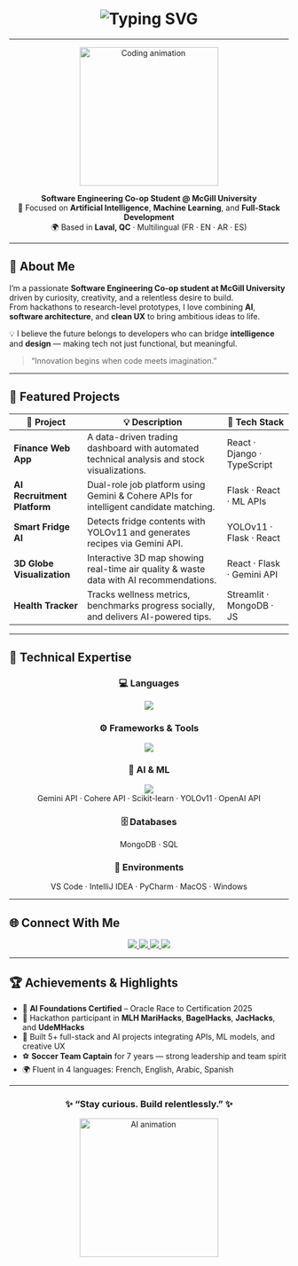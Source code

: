 <!-- HERO BANNER -->
<h1 align="center">
  <img src="https://readme-typing-svg.herokuapp.com?font=JetBrains+Mono&weight=600&size=26&pause=1000&color=00F0FF&center=true&vCenter=true&width=500&lines=Hi%2C+I'm+Georges+Abi+Chahine!;SWE+Co-op+Student+%40+McGill+University;AI+%26+Full-Stack+Developer;Always+Building+Something+New+🚀" alt="Typing SVG" />
</h1>

---

<p align="center">
  <img src="https://media.giphy.com/media/836HiJc7pgzy8iNXCn/giphy.gif" width="250" alt="Coding animation">
</p>

<p align="center">
  <b>Software Engineering Co-op Student @ McGill University</b><br>
  🧠 Focused on <b>Artificial Intelligence</b>, <b>Machine Learning</b>, and <b>Full-Stack Development</b><br>
  🌍 Based in <b>Laval, QC</b> · Multilingual (FR · EN · AR · ES)
</p>

---

## 🧠 About Me  

I’m a passionate **Software Engineering Co-op student at McGill University** driven by curiosity, creativity, and a relentless desire to build.  
From hackathons to research-level prototypes, I love combining **AI**, **software architecture**, and **clean UX** to bring ambitious ideas to life.

💡 I believe the future belongs to developers who can bridge **intelligence** and **design** — making tech not just functional, but meaningful.

> “Innovation begins when code meets imagination.”  

---

## 💼 Featured Projects  

| 🚀 Project | 💡 Description | 🧰 Tech Stack |
|------------|----------------|---------------|
| **Finance Web App** | A data-driven trading dashboard with automated technical analysis and stock visualizations. | React · Django · TypeScript |
| **AI Recruitment Platform** | Dual-role job platform using Gemini & Cohere APIs for intelligent candidate matching. | Flask · React · ML APIs |
| **Smart Fridge AI** | Detects fridge contents with YOLOv11 and generates recipes via Gemini API. | YOLOv11 · Flask · React |
| **3D Globe Visualization** | Interactive 3D map showing real-time air quality & waste data with AI recommendations. | React · Flask · Gemini API |
| **Health Tracker** | Tracks wellness metrics, benchmarks progress socially, and delivers AI-powered tips. | Streamlit · MongoDB · JS |

---

## 🧠 Technical Expertise  

<div align="center">

### 💻 Languages  
<a href="#"><img src="https://skillicons.dev/icons?i=python,java,typescript,js,html,css" /></a>

### ⚙️ Frameworks & Tools  
<a href="#"><img src="https://skillicons.dev/icons?i=react,flask,django,nextjs,vite,tailwind,bootstrap,git,github,docker,postman" /></a>

### 🧠 AI & ML  
<a href="#"><img src="https://skillicons.dev/icons?i=pytorch,tensorflow" /></a>  
Gemini API · Cohere API · Scikit-learn · YOLOv11 · OpenAI API

### 🗄️ Databases  
MongoDB · SQL

### 🧩 Environments  
VS Code · IntelliJ IDEA · PyCharm · MacOS · Windows

</div>

---

## 🌐 Connect With Me  

<p align="center">
  <a href="https://www.linkedin.com/in/georges-abi-chahine/" target="_blank">
    <img src="https://img.shields.io/badge/LinkedIn-0077B5?style=for-the-badge&logo=linkedin&logoColor=white" />
  </a>
  <a href="mailto:georgesabichahine1@gmail.com" target="_blank">
    <img src="https://img.shields.io/badge/Email-D14836?style=for-the-badge&logo=gmail&logoColor=white" />
  </a>
  <a href="https://github.com/GeorgesAbiChahine" target="_blank">
    <img src="https://img.shields.io/badge/GitHub-181717?style=for-the-badge&logo=github&logoColor=white" />
  </a>
  <a href="https://discord.com/users/georgesac" target="_blank">
    <img src="https://img.shields.io/badge/Discord-5865F2?style=for-the-badge&logo=discord&logoColor=white" />
  </a>
</p>

---

## 🏆 Achievements & Highlights  

- 🧠 **AI Foundations Certified** – Oracle Race to Certification 2025  
- 🥇 Hackathon participant in **MLH MariHacks**, **BagelHacks**, **JacHacks**, and **UdeMHacks**  
- 🚀 Built 5+ full-stack and AI projects integrating APIs, ML models, and creative UX  
- ⚽ **Soccer Team Captain** for 7 years — strong leadership and team spirit  
- 🌍 Fluent in 4 languages: French, English, Arabic, Spanish  

---

<h3 align="center">✨ “Stay curious. Build relentlessly.” ✨</h3>

<p align="center">
  <img src="https://media.giphy.com/media/jRf5fsn8G6YaogAWxn/giphy.gif" width="250" alt="AI animation">
</p>
